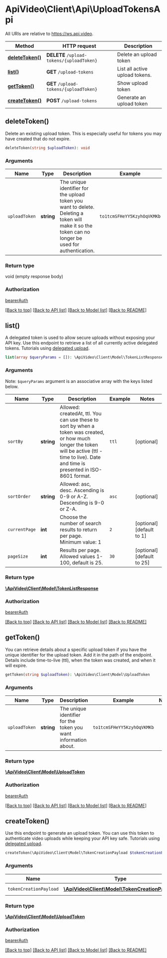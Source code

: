 # ApiVideo\Client\Api\UploadTokensApi

All URIs are relative to https://ws.api.video.

Method | HTTP request | Description
------------- | ------------- | -------------
[**deleteToken()**](UploadTokensApi.md#deleteToken) | **DELETE** `/upload-tokens/{uploadToken}` | Delete an upload token
[**list()**](UploadTokensApi.md#list) | **GET** `/upload-tokens` | List all active upload tokens.
[**getToken()**](UploadTokensApi.md#getToken) | **GET** `/upload-tokens/{uploadToken}` | Show upload token
[**createToken()**](UploadTokensApi.md#createToken) | **POST** `/upload-tokens` | Generate an upload token


## deleteToken()


Delete an existing upload token. This is especially useful for tokens you may have created that do not expire.

```php
deleteToken(string $uploadToken): void
```

### Arguments



Name | Type | Description  | Example | Notes
------------- | ------------- | ------------- | ------------- | -------------
 `uploadToken` | **string**| The unique identifier for the upload token you want to delete. Deleting a token will make it so the token can no longer be used for authentication. | `to1tcmSFHeYY5KzyhOqVKMKb` |




### Return type

void (empty response body)

### Authorization

[bearerAuth](../../README.md)

[[Back to top]](#) [[Back to API list]](../../README.md#endpoints)
[[Back to Model list]](../../README.md#models)
[[Back to README]](../../README.md)

## list()


A delegated token is used to allow secure uploads without exposing your API key. Use this endpoint to retrieve a list of all currently active delegated tokens. Tutorials using [delegated upload](https://api.video/blog/endpoints/delegated-upload).

```php
list(array $queryParams = []): \ApiVideo\Client\Model\TokenListResponse
```

### Arguments





Note: `$queryParams` argument is an associative array with the keys listed below.

Name | Type | Description  | Example | Notes
------------- | ------------- | ------------- | ------------- | -------------
 `sortBy` | **string**| Allowed: createdAt, ttl. You can use these to sort by when a token was created, or how much longer the token will be active (ttl - time to live). Date and time is presented in ISO-8601 format. | `ttl` | [optional]
 `sortOrder` | **string**| Allowed: asc, desc. Ascending is 0-9 or A-Z. Descending is 9-0 or Z-A. | `asc` | [optional]
 `currentPage` | **int**| Choose the number of search results to return per page. Minimum value: 1 | `2` | [optional] [default to 1]
 `pageSize` | **int**| Results per page. Allowed values 1-100, default is 25. | `30` | [optional] [default to 25]






### Return type

[**\ApiVideo\Client\Model\TokenListResponse**](../Model/TokenListResponse.md)

### Authorization

[bearerAuth](../../README.md)

[[Back to top]](#) [[Back to API list]](../../README.md#endpoints)
[[Back to Model list]](../../README.md#models)
[[Back to README]](../../README.md)

## getToken()


You can retrieve details about a specific upload token if you have the unique identifier for the upload token. Add it in the path of the endpoint. Details include time-to-live (ttl), when the token was created, and when it will expire.

```php
getToken(string $uploadToken): \ApiVideo\Client\Model\UploadToken
```

### Arguments



Name | Type | Description  | Example | Notes
------------- | ------------- | ------------- | ------------- | -------------
 `uploadToken` | **string**| The unique identifier for the token you want information about. | `to1tcmSFHeYY5KzyhOqVKMKb` |




### Return type

[**\ApiVideo\Client\Model\UploadToken**](../Model/UploadToken.md)

### Authorization

[bearerAuth](../../README.md)

[[Back to top]](#) [[Back to API list]](../../README.md#endpoints)
[[Back to Model list]](../../README.md#models)
[[Back to README]](../../README.md)

## createToken()


Use this endpoint to generate an upload token. You can use this token to authenticate video uploads while keeping your API key safe. Tutorials using [delegated upload](https://api.video/blog/endpoints/delegated-upload).

```php
createToken(\ApiVideo\Client\Model\TokenCreationPayload $tokenCreationPayload): \ApiVideo\Client\Model\UploadToken
```

### Arguments



Name | Type | Description  | Example | Notes
------------- | ------------- | ------------- | ------------- | -------------
 `tokenCreationPayload` | [**\ApiVideo\Client\Model\TokenCreationPayload**](../Model/TokenCreationPayload.md)|  | `new \ApiVideo\Client\Model\TokenCreationPayload()` |




### Return type

[**\ApiVideo\Client\Model\UploadToken**](../Model/UploadToken.md)

### Authorization

[bearerAuth](../../README.md)

[[Back to top]](#) [[Back to API list]](../../README.md#endpoints)
[[Back to Model list]](../../README.md#models)
[[Back to README]](../../README.md)
